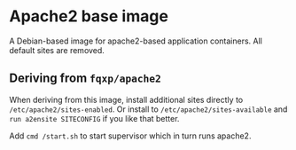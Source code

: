 # Apache2 base image

A Debian-based image for apache2-based application containers. All default
sites are removed.

## Deriving from `fqxp/apache2`

When deriving from this image, install additional sites directly
to `/etc/apache2/sites-enabled`. Or install to `/etc/apache2/sites-available`
and `run a2ensite SITECONFIG` if you like that better.

Add `cmd /start.sh` to start supervisor which in turn runs apache2.
